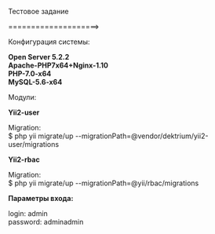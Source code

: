 <p>
    Тестовое задание
</p>

====================>

Конфигурация системы:

**Open Server 5.2.2**<br>
**Apache-PHP7x64+Nginx-1.10**<br>
**PHP-7.0-x64**<br>
**MySQL-5.6-x64**

Модули:

**Yii2-user**<br>

Migration:<br>
$ php yii migrate/up --migrationPath=@vendor/dektrium/yii2-user/migrations

**Yii2-rbac**<br>

Migration:<br>
$ php yii migrate/up --migrationPath=@yii/rbac/migrations

**Параметры входа:** <br>

login: admin<br>
password: adminadmin

